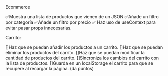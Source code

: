 Ecommerce

✅Muestra una lista de productos que vienen de un JSON
✅Añade un filtro por categoría
✅Añade un filtro por precio
✅ Haz uso de useContext para evitar pasar props innecesarias.

Carrito:

[]Haz que se puedan añadir los productos a un carrito.
[]Haz que se puedan eliminar los productos del carrito.
[]Haz que se puedan modificar la cantidad de productos del carrito.
[]Sincroniza los cambios del carrito con la lista de productos.
[]Guarda en un localStorage el carrito para que se recupere al recargar la página. (da puntos)
